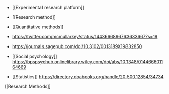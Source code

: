 - [[Experimental research platform]]
- [[Research method]]
- [[Quantitative methods]]

- https://twitter.com/mcmullarkey/status/1443666896763633667?s=19

- https://journals.sagepub.com/doi/10.3102/0013189X19832850

- [[Social psychology]] https://bpspsychub.onlinelibrary.wiley.com/doi/abs/10.1348/014466601164669

- [[Statistics]] https://directory.doabooks.org/handle/20.500.12854/34734

[[Research Methods]]
